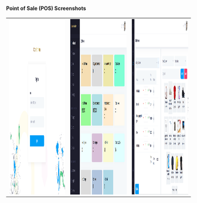 #### Point of Sale (POS) Screenshots


<table>
  <tr>
    <td><img src="https://github.com/TanvirTamim-BD0/pos-laravel/blob/main/public/screenshot/Screenshot_1.png?raw=true" width=270 height=480></td>
    <td><img src="https://github.com/TanvirTamim-BD0/pos-laravel/blob/main/public/screenshot/Screenshot_2.png?raw=true" width=270 height=480></td>
    <td><img src="https://github.com/TanvirTamim-BD0/pos-laravel/blob/main/public/screenshot/Screenshot_3.png?raw=true" width=270 height=480></td>
  </tr>
</table>

<table>
